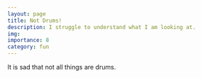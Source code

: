 ```yaml
---
layout: page
title: Not Drums!
description: I struggle to understand what I am looking at.
img:
importance: 8
category: fun
---
```

It is sad that not all things are drums.